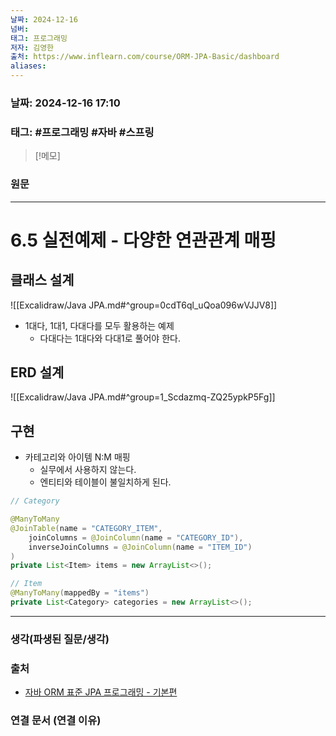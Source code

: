 ```yaml
---
날짜: 2024-12-16
넘버: 
태그: 프로그래밍
저자: 김영한
출처: https://www.inflearn.com/course/ORM-JPA-Basic/dashboard
aliases:
---
```

### 날짜:  2024-12-16 17:10

### 태그: #프로그래밍 #자바 #스프링

>[!메모]
>

### 원문
---
# 6.5 실전예제 - 다양한 연관관계 매핑
## 클래스 설계
![[Excalidraw/Java JPA.md#^group=0cdT6ql_uQoa096wVJJV8]]
- 1대다, 1대1, 다대다를 모두 활용하는 예제
	- 다대다는 1대다와 다대1로 풀어야 한다.
## ERD 설계
![[Excalidraw/Java JPA.md#^group=1_Scdazmq-ZQ25ypkP5Fg]]
## 구현
- 카테고리와 아이템 N:M 매핑
	- 실무에서 사용하지 않는다.
	- 엔티티와 테이블이 불일치하게 된다.
```java
// Category

@ManyToMany
@JoinTable(name = "CATEGORY_ITEM",
	joinColumns = @JoinColumn(name = "CATEGORY_ID"),
	inverseJoinColumns = @JoinColumn(name = "ITEM_ID")
)
private List<Item> items = new ArrayList<>();

// Item
@ManyToMany(mappedBy = "items")
private List<Category> categories = new ArrayList<>();
```

---
### 생각(파생된 질문/생각)

### 출처
- [자바 ORM 표준 JPA 프로그래밍 - 기본편](https://www.inflearn.com/course/ORM-JPA-Basic/dashboard)

### 연결 문서 (연결 이유)
